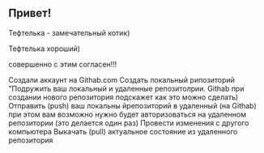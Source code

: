 ## Привет! 

Тефтелька - замечательный котик)

Тефтелька хороший)

совершенно с этим согласен!!!

Создали аккаунт на Githab.com
Создать локальный рипозиторий
"Подружить ваш локальный и удаленные репозитолрии. Githab при создании нового репозитория подскажет как это можно сделать)
Отправить (push) ваш локальны йрепозиторий в удаленный (на Githab) при этом вам возможно нужно будет авторизоваться на удаленном репозитории (это делается один раз)
Провести изменения с другого компьютера
Выкачать (pull) актуальное состояние из удаленного репозитория
